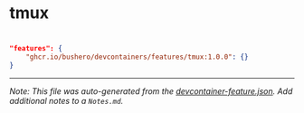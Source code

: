 # tmux

# 

```json
"features": {
    "ghcr.io/bushero/devcontainers/features/tmux:1.0.0": {}
}
```

---

_Note: This file was auto-generated from the [devcontainer-feature.json](/features/src/tmux/devcontainer-feature.json). Add additional notes to a `Notes.md`._
